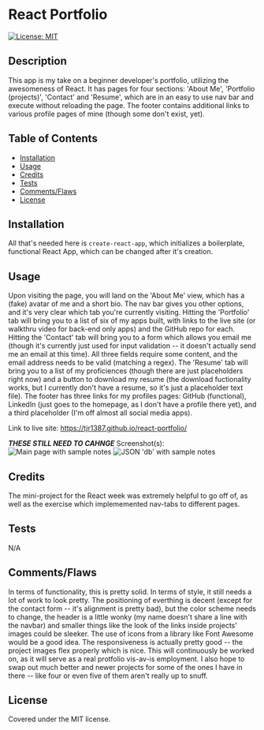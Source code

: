 # React Portfolio

[![License: MIT](https://img.shields.io/badge/License-MIT-yellow.svg)](https://opensource.org/licenses/MIT)

## Description

This app is my take on a beginner developer's portfolio, utilizing the awesomeness of React. It has pages for four sections: 'About Me', 'Portfolio (projects)', 'Contact' and 'Resume', which are in an easy to use nav bar and execute without reloading the page. The footer contains additional links to various profile pages of mine (though some don't exist, yet).

## Table of Contents

- [Installation](#installation)
- [Usage](#usage)
- [Credits](#credits)
- [Tests](#tests)
- [Comments/Flaws](#commentsflaws)
- [License](#license)

## Installation

All that's needed here is `create-react-app`, which initializes a boilerplate, functional React App, which can be changed after it's creation.

## Usage

Upon visiting the page, you will land on the 'About Me' view, which has a (fake) avatar of me and a short bio. The nav bar gives you other options, and it's very clear which tab you're currently visiting. Hitting the 'Portfolio' tab will bring you to a list of six of my apps built, with links to the live site (or walkthru video for back-end only apps) and the GitHub repo for each. Hitting the 'Contact' tab will bring you to a form which allows you email me (though it's currently just used for input validation -- it doesn't actually send me an email at this time). All three fields require some content, and the email address needs to be valid (matching a regex). The 'Resume' tab will bring you to a list of my proficiences (though there are just placeholders right now) and a button to download my resume (the download fuctionality works, but I currently don't have a resume, so it's just a placeholder text file). The footer has three links for my profiles pages: GitHub (functional), LinkedIn (just goes to the homepage, as I don't have a profile there yet), and a third placeholder (I'm off almost all social media apps).

Link to live site: https://tjr1387.github.io/react-portfolio/

***THESE STILL NEED TO CAHNGE***
Screenshot(s):
![Main page with sample notes](./public/assets/images/main-page-with-notes.png?raw=true "Sample main page with some notes added")
![JSON 'db' with sample notes](./public/assets/images/GET-api-notes.png?raw=true "GET '/api/notes' of the sample notes from above shot")

## Credits

The mini-project for the React week was extremely helpful to go off of, as well as the exercise which implememented nav-tabs to different pages.

## Tests

N/A

## Comments/Flaws

In terms of functionality, this is pretty solid. In terms of style, it still needs a lot of work to look pretty. The positioning of everthing is decent (except for the contact form -- it's alignment is pretty bad), but the color scheme needs to change, the header is a little wonky (my name doesn't share a line with the navbar) and smaller things like the look of the links inside projects' images could be sleeker. The use of icons from a library like Font Awesome would be a good idea. The responsiveness is actually pretty good -- the project images flex properly which is nice. This will continuously be worked on, as it will serve as a real protfolio vis-av-is employment. I also hope to swap out much better and newer projects for some of the ones I have in there -- like four or even five of them aren't really up to snuff.


## License

Covered under the MIT license.
